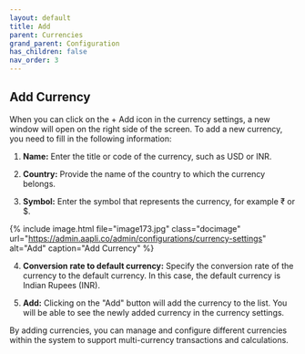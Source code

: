 ```yaml
---
layout: default
title: Add
parent: Currencies
grand_parent: Configuration
has_children: false
nav_order: 3
---
```


## Add Currency

When you can click on the + Add icon in the currency settings, a new window will open on the right side of the screen. To add a new currency, you need to fill in the following information:

1. **Name:** Enter the title or code of the currency, such as USD or INR.

2. **Country:** Provide the name of the country to which the currency belongs.

3. **Symbol:** Enter the symbol that represents the currency, for example ₹ or $.

{% include image.html file="image173.jpg" class="docimage" url="https://admin.aapli.co/admin/configurations/currency-settings" alt="Add" caption="Add Currency" %}

4. **Conversion rate to default currency:** Specify the conversion rate of the currency to the default currency. In this case, the default currency is Indian Rupees (INR).

5. **Add:** Clicking on the "Add" button will add the currency to the list. You will be able to see the newly added currency in the currency settings.

By adding currencies, you can manage and configure different currencies within the system to support multi-currency transactions and calculations.